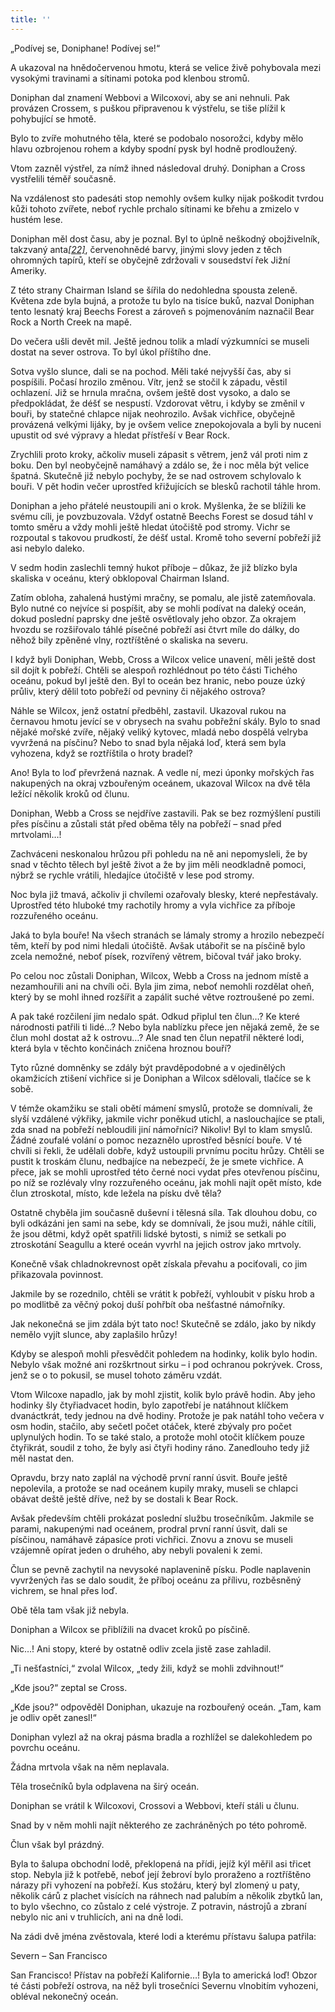 ```yaml
---
title: ''
---
```


„Podívej se, Doniphane! Podívej se!“

A ukazoval na hnědočervenou hmotu, která se velice živě pohybovala mezi vysokými travinami a sítinami potoka pod klenbou stromů.

Doniphan dal znamení Webbovi a Wilcoxovi, aby se ani nehnuli. Pak provázen Crossem, s puškou připravenou k výstřelu, se tiše plížil k pohybující se hmotě.

Bylo to zvíře mohutného těla, které se podobalo nosorožci, kdyby mělo hlavu ozbrojenou rohem a kdyby spodní pysk byl hodně prodloužený.

Vtom zazněl výstřel, za nímž ihned následoval druhý. Doniphan a Cross vystřelili téměř současně.

Na vzdálenost sto padesáti stop nemohly ovšem kulky nijak poškodit tvrdou kůži tohoto zvířete, neboť rychle prchalo sítinami ke břehu a zmizelo v hustém lese.

Doniphan měl dost času, aby je poznal. Byl to úplně neškodný obojživelník, takzvaný anta[_\[22\]_](../Text/dva_roky_prazdnin_93.html#_ftn22), červenohnědé barvy, jinými slovy jeden z těch ohromných tapírů, kteří se obyčejně zdržovali v sousedství řek Jižní Ameriky.

Z této strany Chairman Island se šířila do nedohledna spousta zeleně. Květena zde byla bujná, a protože tu bylo na tisíce buků, nazval Doniphan tento lesnatý kraj Beechs Forest a zároveň s pojmenováním naznačil Bear Rock a North Creek na mapě.

Do večera ušli devět mil. Ještě jednou tolik a mladí výzkumníci se museli dostat na sever ostrova. To byl úkol příštího dne.

Sotva vyšlo slunce, dali se na pochod. Měli také nejvyšší čas, aby si pospíšili. Počasí hrozilo změnou. Vítr, jenž se stočil k západu, věstil ochlazení. Již se hrnula mračna, ovšem ještě dost vysoko, a dalo se předpokládat, že déšť se nespustí. Vzdorovat větru, i kdyby se změnil v bouři, by statečné chlapce nijak neohrozilo. Avšak vichřice, obyčejně provázená velkými lijáky, by je ovšem velice znepokojovala a byli by nuceni upustit od své výpravy a hledat přístřeší v Bear Rock.

Zrychlili proto kroky, ačkoliv museli zápasit s větrem, jenž vál proti nim z boku. Den byl neobyčejně namáhavý a zdálo se, že i noc měla být velice špatná. Skutečně již nebylo pochyby, že se nad ostrovem schylovalo k bouři. V pět hodin večer uprostřed křižujících se blesků rachotil táhle hrom.

Doniphan a jeho přátelé neustoupili ani o krok. Myšlenka, že se blížili ke svému cíli, je povzbuzovala. Vždyť ostatně Beechs Forest se dosud táhl v tomto směru a vždy mohli ještě hledat útočiště pod stromy. Vichr se rozpoutal s takovou prudkostí, že déšť ustal. Kromě toho severní pobřeží již asi nebylo daleko.

V sedm hodin zaslechli temný hukot příboje – důkaz, že již blízko byla skaliska v oceánu, který obklopoval Chairman Island.

Zatím obloha, zahalená hustými mračny, se pomalu, ale jistě zatemňovala. Bylo nutné co nejvíce si pospíšit, aby se mohli podívat na daleký oceán, dokud poslední paprsky dne ještě osvětlovaly jeho obzor. Za okrajem hvozdu se rozšiřovalo táhlé písečné pobřeží asi čtvrt míle do dálky, do něhož bily zpěněné vlny, roztříštěné o skaliska na severu.

I když byli Doniphan, Webb, Cross a Wilcox velice unavení, měli ještě dost sil dojít k pobřeží. Chtěli se alespoň rozhlédnout po této části Tichého oceánu, pokud byl ještě den. Byl to oceán bez hranic, nebo pouze úzký průliv, který dělil toto pobřeží od pevniny či nějakého ostrova?

Náhle se Wilcox, jenž ostatní předběhl, zastavil. Ukazoval rukou na černavou hmotu jevící se v obrysech na svahu pobřežní skály. Bylo to snad nějaké mořské zvíře, nějaký veliký kytovec, mladá nebo dospělá velryba vyvržená na písčinu? Nebo to snad byla nějaká loď, která sem byla vyhozena, když se roztříštila o hroty bradel?

Ano! Byla to loď převržená naznak. A vedle ní, mezi úponky mořských řas nakupených na okraj vzbouřeným oceánem, ukazoval Wilcox na dvě těla ležící několik kroků od člunu.

Doniphan, Webb a Cross se nejdříve zastavili. Pak se bez rozmýšlení pustili přes písčinu a zůstali stát před oběma těly na pobřeží – snad před mrtvolami…!

Zachváceni neskonalou hrůzou při pohledu na ně ani nepomysleli, že by snad v těchto tělech byl ještě život a že by jim měli neodkladně pomoci, nýbrž se rychle vrátili, hledajíce útočiště v lese pod stromy.

Noc byla již tmavá, ačkoliv ji chvílemi ozařovaly blesky, které nepřestávaly. Uprostřed této hluboké tmy rachotily hromy a vyla vichřice za příboje rozzuřeného oceánu.

Jaká to byla bouře! Na všech stranách se lámaly stromy a hrozilo nebezpečí těm, kteří by pod nimi hledali útočiště. Avšak utábořit se na písčině bylo zcela nemožné, neboť písek, rozvířený větrem, bičoval tvář jako broky.

Po celou noc zůstali Doniphan, Wilcox, Webb a Cross na jednom místě a nezamhouřili ani na chvíli oči. Byla jim zima, neboť nemohli rozdělat oheň, který by se mohl ihned rozšířit a zapálit suché větve roztroušené po zemi.

A pak také rozčilení jim nedalo spát. Odkud připlul ten člun…? Ke které národnosti patřili ti lidé…? Nebo byla nablízku přece jen nějaká země, že se člun mohl dostat až k ostrovu…? Ale snad ten člun nepatřil některé lodi, která byla v těchto končinách zničena hroznou bouří?

Tyto různé domněnky se zdály být pravděpodobné a v ojedinělých okamžicích ztišení vichřice si je Doniphan a Wilcox sdělovali, tlačíce se k sobě.

V témže okamžiku se stali obětí mámení smyslů, protože se domnívali, že slyší vzdálené výkřiky, jakmile vichr poněkud utichl, a naslouchajíce se ptali, zda snad na pobřeží nebloudili jiní námořníci? Nikoliv! Byl to klam smyslů. Žádné zoufalé volání o pomoc nezaznělo uprostřed běsnící bouře. V té chvíli si řekli, že udělali dobře, když ustoupili prvnímu pocitu hrůzy. Chtěli se pustit k troskám člunu, nedbajíce na nebezpečí, že je smete vichřice. A přece, jak se mohli uprostřed této černé noci vydat přes otevřenou písčinu, po níž se rozlévaly vlny rozzuřeného oceánu, jak mohli najít opět místo, kde člun ztroskotal, místo, kde ležela na písku dvě těla?

Ostatně chyběla jim současně duševní i tělesná síla. Tak dlouhou dobu, co byli odkázáni jen sami na sebe, kdy se domnívali, že jsou muži, náhle cítili, že jsou dětmi, když opět spatřili lidské bytosti, s nimiž se setkali po ztroskotání Seagullu a které oceán vyvrhl na jejich ostrov jako mrtvoly.

Konečně však chladnokrevnost opět získala převahu a pociťovali, co jim přikazovala povinnost.

Jakmile by se rozednilo, chtěli se vrátit k pobřeží, vyhloubit v písku hrob a po modlitbě za věčný pokoj duší pohřbít oba nešťastné námořníky.

Jak nekonečná se jim zdála být tato noc! Skutečně se zdálo, jako by nikdy nemělo vyjít slunce, aby zaplašilo hrůzy!

Kdyby se alespoň mohli přesvědčit pohledem na hodinky, kolik bylo hodin. Nebylo však možné ani rozškrtnout sirku – i pod ochranou pokrývek. Cross, jenž se o to pokusil, se musel tohoto záměru vzdát.

Vtom Wilcoxe napadlo, jak by mohl zjistit, kolik bylo právě hodin. Aby jeho hodinky šly čtyřiadvacet hodin, bylo zapotřebí je natáhnout klíčkem dvanáctkrát, tedy jednou na dvě hodiny. Protože je pak natáhl toho večera v osm hodin, stačilo, aby sečetl počet otáček, které zbývaly pro počet uplynulých hodin. To se také stalo, a protože mohl otočit klíčkem pouze čtyřikrát, soudil z toho, že byly asi čtyři hodiny ráno. Zanedlouho tedy již měl nastat den.

Opravdu, brzy nato zaplál na východě první ranní úsvit. Bouře ještě nepolevila, a protože se nad oceánem kupily mraky, museli se chlapci obávat deště ještě dříve, než by se dostali k Bear Rock.

Avšak především chtěli prokázat poslední službu trosečníkům. Jakmile se parami, nakupenými nad oceánem, prodral první ranní úsvit, dali se písčinou, namáhavě zápasíce proti vichřici. Znovu a znovu se museli vzájemně opírat jeden o druhého, aby nebyli povaleni k zemi.

Člun se pevně zachytil na nevysoké naplavenině písku. Podle naplavenin vyvržených řas se dalo soudit, že příboj oceánu za přílivu, rozběsněný vichrem, se hnal přes loď.

Obě těla tam však již nebyla.

Doniphan a Wilcox se přiblížili na dvacet kroků po písčině.

Nic…! Ani stopy, které by ostatně odliv zcela jistě zase zahladil.

„Ti nešťastníci,“ zvolal Wilcox, „tedy žili, když se mohli zdvihnout!“

„Kde jsou?“ zeptal se Cross.

„Kde jsou?“ odpověděl Doniphan, ukazuje na rozbouřený oceán. „Tam, kam je odliv opět zanesl!“

Doniphan vylezl až na okraj pásma bradla a rozhlížel se dalekohledem po povrchu oceánu.

Žádna mrtvola však na něm neplavala.

Těla trosečníků byla odplavena na širý oceán.

Doniphan se vrátil k Wilcoxovi, Crossovi a Webbovi, kteří stáli u člunu.

Snad by v něm mohli najít některého ze zachráněných po této pohromě.

Člun však byl prázdný.

Byla to šalupa obchodní lodě, překlopená na přídi, jejíž kýl měřil asi třicet stop. Nebyla již k potřebě, neboť její žebroví bylo proraženo a roztříštěno nárazy při vyhození na pobřeží. Kus stožáru, který byl zlomený u paty, několik cárů z plachet visících na ráhnech nad palubím a několik zbytků lan, to bylo všechno, co zůstalo z celé výstroje. Z potravin, nástrojů a zbraní nebylo nic ani v truhlicích, ani na dně lodi.

Na zádi dvě jména zvěstovala, které lodi a kterému přístavu šalupa patřila:

Severn – San Francisco

San Francisco! Přístav na pobřeží Kalifornie…! Byla to americká loď! Obzor té části pobřeží ostrova, na něž byli trosečníci Severnu vlnobitím vyhozeni, obléval nekonečný oceán.
